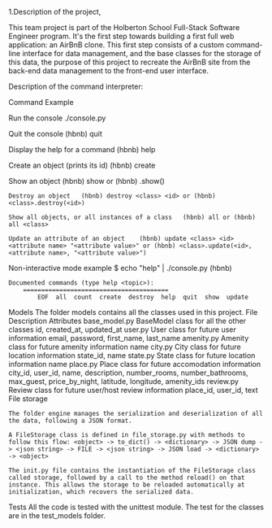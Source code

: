1.Description of the project,

This team project is part of the Holberton School Full-Stack Software Engineer program. It's the first step towards building a first full web application: an AirBnB clone. This first step consists of a custom command-line interface for data management, and the base classes for the storage of this data, the purpose of this project to recreate the AirBnB site from the back-end data management to the front-end user interface.

Description of the command interpreter:

Command 	Example

Run the console 	./console.py

Quit the console 	(hbnb) quit

Display the help for a command 	(hbnb) help <command>

Create an object (prints its id) 	(hbnb) create <class>

Show an object 	(hbnb) show <class> <id> or (hbnb) <class>.show(<id>)

	Destroy an object 	(hbnb) destroy <class> <id> or (hbnb) <class>.destroy(<id>)

	Show all objects, or all instances of a class 	(hbnb) all or (hbnb) all <class>

	Update an attribute of an object 	(hbnb) update <class> <id> <attribute name> "<attribute value>" or (hbnb) <class>.update(<id>, <attribute name>, "<attribute value>")

Non-interactive mode example
	$ echo "help" | ./console.py
	(hbnb)

	Documented commands (type help <topic>):
		========================================
			EOF  all  count  create  destroy  help  quit  show  update

Models
	The folder models contains all the classes used in this project.
	File 	Description 	Attributes
	base_model.py 	BaseModel class for all the other classes 	id, created_at, updated_at
	user.py 	User class for future user information 	email, password, first_name, last_name
	amenity.py 	Amenity class for future amenity information 	name
	city.py 	City class for future location information 	state_id, name
	state.py 	State class for future location information 	name
	place.py 	Place class for future accomodation information 	city_id, user_id, name, description, number_rooms, number_bathrooms, max_guest, price_by_night, latitude, longitude, amenity_ids
	review.py 	Review class for future user/host review information 	place_id, user_id, text
	File storage

	The folder engine manages the serialization and deserialization of all the data, following a JSON format.

	A FileStorage class is defined in file_storage.py with methods to follow this flow: <object> -> to_dict() -> <dictionary> -> JSON dump -> <json string> -> FILE -> <json string> -> JSON load -> <dictionary> -> <object>

	The init.py file contains the instantiation of the FileStorage class called storage, followed by a call to the method reload() on that instance. This allows the storage to be reloaded automatically at initialization, which recovers the serialized data.

Tests
  All the code is tested with the unittest module. The test for the classes are in the test_models folder.
